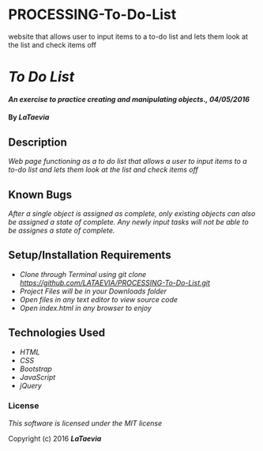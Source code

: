 # PROCESSING-To-Do-List
website that allows user to input items to a to-do list and lets them look at the list and check items off

# _To Do List_

#### _An exercise to practice creating and manipulating objects., 04/05/2016_

#### By _**LaTaevia**_

## Description

_Web page functioning as a to do list that allows a user to input items to a to-do list and lets them look at the list and check items off_

## Known Bugs

_After a single object is assigned as complete, only existing objects can also be assigned a state of complete. Any newly input tasks will not be able to be assignes a state of complete._

## Setup/Installation Requirements

* _Clone through Terminal using git clone https://github.com/LATAEVIA/PROCESSING-To-Do-List.git_
* _Project Files will be in your Downloads folder_
* _Open files in any text editor to view source code_
* _Open index.html in any browser to enjoy_

## Technologies Used

* _HTML_
* _CSS_
* _Bootstrap_
* _JavaScript_
* _jQuery_

### License

*This software is licensed under the MIT license*

Copyright (c) 2016 **_LaTaevia_**
